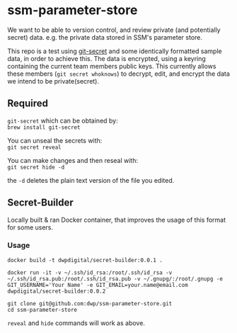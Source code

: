 # ssm-parameter-store
We want to be able to version control, and review private (and potentially secret) data. e.g. the private data stored in SSM's parameter store.  

This repo is a test using [git-secret](https://git-secret.io) and some identically formatted sample data, in order to achieve this.  The data is encrypted, using a keyring containing the current team members public keys.  This currently allows these members (`git secret whoknows`) to decrypt, edit, and encrypt the data we intend to be private(secret).


## Required

`git-secret` which can be obtained by:  
`brew install git-secret`  

You can unseal the secrets with:  
`git secret reveal`  

You can make changes and then reseal with:  
`git secret hide -d`  

the `-d` deletes the plain text version of the file you edited.

## Secret-Builder
Locally built & ran Docker container, that improves the usage of this format for some users.  

### Usage

```
docker build -t dwpdigital/secret-builder:0.0.1 .
```  

```
docker run -it -v ~/.ssh/id_rsa:/root/.ssh/id_rsa -v ~/.ssh/id_rsa.pub:/root/.ssh/id_rsa.pub -v ~/.gnupg/:/root/.gnupg -e GIT_USERNAME='Your Name' -e GIT_EMAIL=your.name@email.com dwpdigital/secret-builder:0.0.2
```  

```
git clone git@github.com:dwp/ssm-parameter-store.git
cd ssm-parameter-store
```  

`reveal` and `hide` commands will work as above.